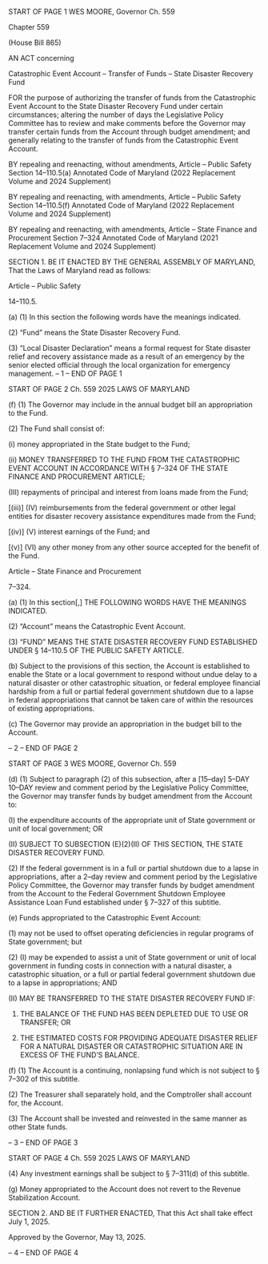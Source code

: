 START OF PAGE 1
WES MOORE, Governor Ch. 559

Chapter 559

(House Bill 865)

AN ACT concerning

Catastrophic Event Account – Transfer of Funds – State Disaster Recovery Fund

FOR the purpose of authorizing the transfer of funds from the Catastrophic Event Account
to the State Disaster Recovery Fund under certain circumstances; altering the
number of days the Legislative Policy Committee has to review and make comments
before the Governor may transfer certain funds from the Account through budget
amendment; and generally relating to the transfer of funds from the Catastrophic
Event Account.

BY repealing and reenacting, without amendments,
Article – Public Safety
Section 14–110.5(a)
Annotated Code of Maryland
(2022 Replacement Volume and 2024 Supplement)

BY repealing and reenacting, with amendments,
Article – Public Safety
Section 14–110.5(f)
Annotated Code of Maryland
(2022 Replacement Volume and 2024 Supplement)

BY repealing and reenacting, with amendments,
Article – State Finance and Procurement
Section 7–324
Annotated Code of Maryland
(2021 Replacement Volume and 2024 Supplement)

SECTION 1. BE IT ENACTED BY THE GENERAL ASSEMBLY OF MARYLAND,
That the Laws of Maryland read as follows:

Article – Public Safety

14–110.5.

(a) (1) In this section the following words have the meanings indicated.

(2) “Fund” means the State Disaster Recovery Fund.

(3) “Local Disaster Declaration” means a formal request for State disaster
relief and recovery assistance made as a result of an emergency by the senior elected official
through the local organization for emergency management.
– 1 –
END OF PAGE 1

START OF PAGE 2
Ch. 559 2025 LAWS OF MARYLAND

(f) (1) The Governor may include in the annual budget bill an appropriation
to the Fund.

(2) The Fund shall consist of:

(i) money appropriated in the State budget to the Fund;

(ii) MONEY TRANSFERRED TO THE FUND FROM THE
CATASTROPHIC EVENT ACCOUNT IN ACCORDANCE WITH § 7–324 OF THE STATE
FINANCE AND PROCUREMENT ARTICLE;

(III) repayments of principal and interest from loans made from the
Fund;

[(iii)] (IV) reimbursements from the federal government or other
legal entities for disaster recovery assistance expenditures made from the Fund;

[(iv)] (V) interest earnings of the Fund; and

[(v)] (VI) any other money from any other source accepted for the
benefit of the Fund.

Article – State Finance and Procurement

7–324.

(a) (1) In this section[,] THE FOLLOWING WORDS HAVE THE MEANINGS
INDICATED.

(2) “Account” means the Catastrophic Event Account.

(3) “FUND” MEANS THE STATE DISASTER RECOVERY FUND
ESTABLISHED UNDER § 14–110.5 OF THE PUBLIC SAFETY ARTICLE.

(b) Subject to the provisions of this section, the Account is established to enable
the State or a local government to respond without undue delay to a natural disaster or
other catastrophic situation, or federal employee financial hardship from a full or partial
federal government shutdown due to a lapse in federal appropriations that cannot be taken
care of within the resources of existing appropriations.

(c) The Governor may provide an appropriation in the budget bill to the Account.

– 2 –
END OF PAGE 2

START OF PAGE 3
WES MOORE, Governor Ch. 559

(d) (1) Subject to paragraph (2) of this subsection, after a [15–day] 5–DAY
10–DAY review and comment period by the Legislative Policy Committee, the Governor
may transfer funds by budget amendment from the Account to:

(I) the expenditure accounts of the appropriate unit of State
government or unit of local government; OR

(II) SUBJECT TO SUBSECTION (E)(2)(II) OF THIS SECTION, THE
STATE DISASTER RECOVERY FUND.

(2) If the federal government is in a full or partial shutdown due to a lapse
in appropriations, after a 2–day review and comment period by the Legislative Policy
Committee, the Governor may transfer funds by budget amendment from the Account to
the Federal Government Shutdown Employee Assistance Loan Fund established under §
7–327 of this subtitle.

(e) Funds appropriated to the Catastrophic Event Account:

(1) may not be used to offset operating deficiencies in regular programs of
State government; but

(2) (I) may be expended to assist a unit of State government or unit of
local government in funding costs in connection with a natural disaster, a catastrophic
situation, or a full or partial federal government shutdown due to a lapse in appropriations;
AND

(II) MAY BE TRANSFERRED TO THE STATE DISASTER
RECOVERY FUND IF:

1. THE BALANCE OF THE FUND HAS BEEN DEPLETED
DUE TO USE OR TRANSFER; OR

2. THE ESTIMATED COSTS FOR PROVIDING ADEQUATE
DISASTER RELIEF FOR A NATURAL DISASTER OR CATASTROPHIC SITUATION ARE IN
EXCESS OF THE FUND’S BALANCE.

(f) (1) The Account is a continuing, nonlapsing fund which is not subject to §
7–302 of this subtitle.

(2) The Treasurer shall separately hold, and the Comptroller shall account
for, the Account.

(3) The Account shall be invested and reinvested in the same manner as
other State funds.

– 3 –
END OF PAGE 3

START OF PAGE 4
Ch. 559 2025 LAWS OF MARYLAND

(4) Any investment earnings shall be subject to § 7–311(d) of this subtitle.

(g) Money appropriated to the Account does not revert to the Revenue
Stabilization Account.

SECTION 2. AND BE IT FURTHER ENACTED, That this Act shall take effect July
1, 2025.

Approved by the Governor, May 13, 2025.

– 4 –
END OF PAGE 4